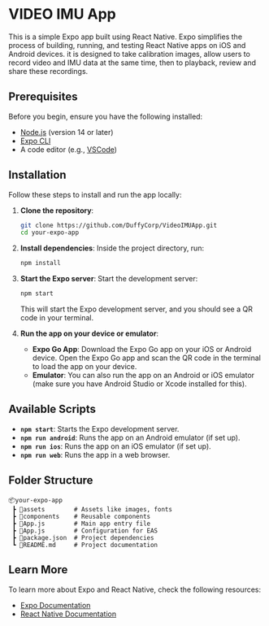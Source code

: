 
# VIDEO IMU App

This is a simple Expo app built using React Native. Expo simplifies the process of building, running, and testing React Native apps on iOS and Android devices. it is designed to take calibration images, allow users to record video and IMU data at the same time, then to playback, review and share these recordings.

## Prerequisites

Before you begin, ensure you have the following installed:

- [Node.js](https://nodejs.org) (version 14 or later)
- [Expo CLI](https://docs.expo.dev/get-started/installation/)
- A code editor (e.g., [VSCode](https://code.visualstudio.com/))

## Installation

Follow these steps to install and run the app locally:

1. **Clone the repository**:
   ```bash
   git clone https://github.com/DuffyCorp/VideoIMUApp.git
   cd your-expo-app
   ```
   
2. **Install dependencies**:
   Inside the project directory, run:
   ```bash
   npm install
   ```

3. **Start the Expo server**:
   Start the development server:
   ```bash
   npm start
   ```

   This will start the Expo development server, and you should see a QR code in your terminal.

4. **Run the app on your device or emulator**:
   - **Expo Go App**: Download the Expo Go app on your iOS or Android device. Open the Expo Go app and scan the QR code in the terminal to load the app on your device.
   - **Emulator**: You can also run the app on an Android or iOS emulator (make sure you have Android Studio or Xcode installed for this).

## Available Scripts

- **`npm start`**: Starts the Expo development server.
- **`npm run android`**: Runs the app on an Android emulator (if set up).
- **`npm run ios`**: Runs the app on an iOS emulator (if set up).
- **`npm run web`**: Runs the app in a web browser.

## Folder Structure

```
📦your-expo-app
 ┣ 📂assets        # Assets like images, fonts
 ┣ 📂components    # Reusable components
 ┣ 📜App.js        # Main app entry file
 ┣ 📜App.js        # Configuration for EAS
 ┣ 📜package.json  # Project dependencies
 ┗ 📜README.md     # Project documentation
```

## Learn More

To learn more about Expo and React Native, check the following resources:

- [Expo Documentation](https://docs.expo.dev/)
- [React Native Documentation](https://reactnative.dev/docs/getting-started)

